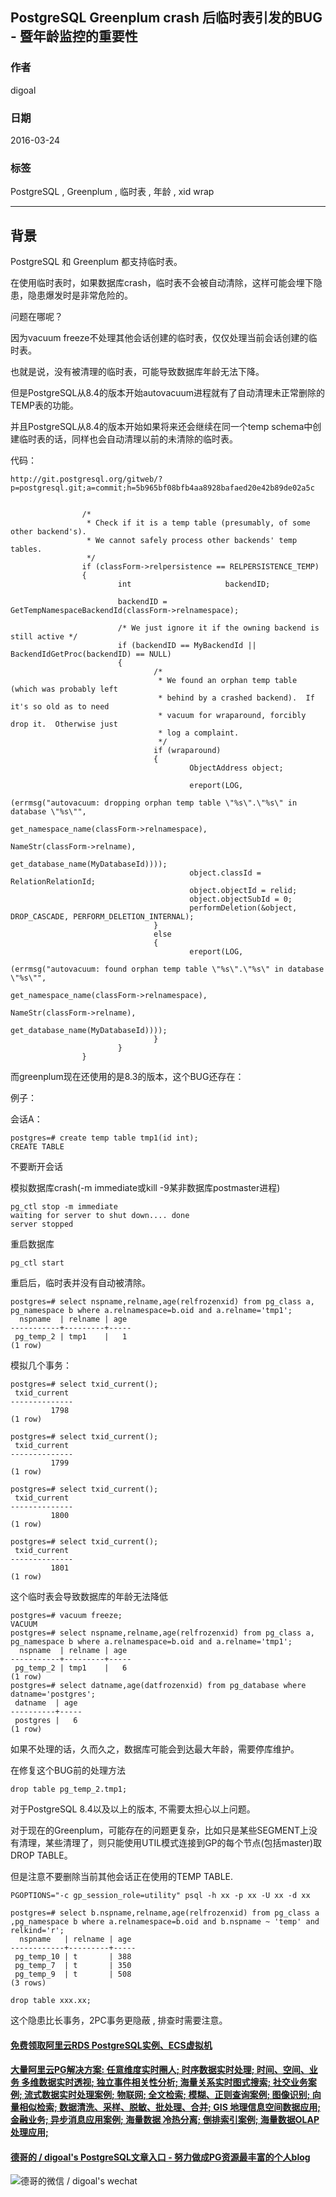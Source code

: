 ## PostgreSQL Greenplum crash 后临时表引发的BUG - 暨年龄监控的重要性  
                                                                                                                                                                       
### 作者                                                                                                                                                                       
digoal                                                                                                                                                                       
                                                                                                                                                                       
### 日期                                                                                                                                                                       
2016-03-24                                                                                                                                                                  
                                                                                                                                                                       
### 标签                                                                                                                                                                       
PostgreSQL , Greenplum , 临时表 , 年龄 , xid wrap   
                                                                                                                                                                       
----                                                                                                                                                                       
                                                                                                                                                                       
## 背景                                                           
PostgreSQL 和 Greenplum 都支持临时表。     
  
在使用临时表时，如果数据库crash，临时表不会被自动清除，这样可能会埋下隐患，隐患爆发时是非常危险的。     
  
问题在哪呢？      
  
因为vacuum freeze不处理其他会话创建的临时表，仅仅处理当前会话创建的临时表。      
  
也就是说，没有被清理的临时表，可能导致数据库年龄无法下降。     
  
但是PostgreSQL从8.4的版本开始autovacuum进程就有了自动清理未正常删除的TEMP表的功能。    
  
并且PostgreSQL从8.4的版本开始如果将来还会继续在同一个temp schema中创建临时表的话，同样也会自动清理以前的未清除的临时表。    
  
代码：    
  
```  
http://git.postgresql.org/gitweb/?p=postgresql.git;a=commit;h=5b965bf08bfb4aa8928bafaed20e42b89de02a5c  
  
  
                /*  
                 * Check if it is a temp table (presumably, of some other backend's).  
                 * We cannot safely process other backends' temp tables.  
                 */  
                if (classForm->relpersistence == RELPERSISTENCE_TEMP)  
                {  
                        int                     backendID;  
  
                        backendID = GetTempNamespaceBackendId(classForm->relnamespace);  
  
                        /* We just ignore it if the owning backend is still active */  
                        if (backendID == MyBackendId || BackendIdGetProc(backendID) == NULL)  
                        {  
                                /*  
                                 * We found an orphan temp table (which was probably left  
                                 * behind by a crashed backend).  If it's so old as to need  
                                 * vacuum for wraparound, forcibly drop it.  Otherwise just  
                                 * log a complaint.  
                                 */  
                                if (wraparound)  
                                {  
                                        ObjectAddress object;  
  
                                        ereport(LOG,  
                                                        (errmsg("autovacuum: dropping orphan temp table \"%s\".\"%s\" in database \"%s\"",  
                                                                 get_namespace_name(classForm->relnamespace),  
                                                                        NameStr(classForm->relname),  
                                                                        get_database_name(MyDatabaseId))));  
                                        object.classId = RelationRelationId;  
                                        object.objectId = relid;  
                                        object.objectSubId = 0;  
                                        performDeletion(&object, DROP_CASCADE, PERFORM_DELETION_INTERNAL);  
                                }  
                                else  
                                {  
                                        ereport(LOG,  
                                                        (errmsg("autovacuum: found orphan temp table \"%s\".\"%s\" in database \"%s\"",  
                                                                 get_namespace_name(classForm->relnamespace),  
                                                                        NameStr(classForm->relname),  
                                                                        get_database_name(MyDatabaseId))));  
                                }  
                        }  
                }  
```  
  
而greenplum现在还使用的是8.3的版本，这个BUG还存在：    
  
例子：     
  
会话A：    
  
```  
postgres=# create temp table tmp1(id int);  
CREATE TABLE  
```  
  
不要断开会话    
  
模拟数据库crash(-m immediate或kill -9某非数据库postmaster进程)    
  
```  
pg_ctl stop -m immediate  
waiting for server to shut down.... done  
server stopped  
```  
  
重启数据库    
  
```  
pg_ctl start  
```  
  
重启后，临时表并没有自动被清除。     
  
```  
postgres=# select nspname,relname,age(relfrozenxid) from pg_class a, pg_namespace b where a.relnamespace=b.oid and a.relname='tmp1';  
  nspname  | relname | age   
-----------+---------+-----  
 pg_temp_2 | tmp1    |   1  
(1 row)  
```  
  
模拟几个事务：      
  
```  
postgres=# select txid_current();  
 txid_current   
--------------  
         1798  
(1 row)  
  
postgres=# select txid_current();  
 txid_current   
--------------  
         1799  
(1 row)  
  
postgres=# select txid_current();  
 txid_current   
--------------  
         1800  
(1 row)  
  
postgres=# select txid_current();  
 txid_current   
--------------  
         1801  
(1 row)  
```  
  
这个临时表会导致数据库的年龄无法降低    
  
```  
postgres=# vacuum freeze;  
VACUUM  
postgres=# select nspname,relname,age(relfrozenxid) from pg_class a, pg_namespace b where a.relnamespace=b.oid and a.relname='tmp1';  
  nspname  | relname | age   
-----------+---------+-----  
 pg_temp_2 | tmp1    |   6  
(1 row)  
postgres=# select datname,age(datfrozenxid) from pg_database where datname='postgres';  
 datname  | age   
----------+-----  
 postgres |   6  
(1 row)  
```  
  
如果不处理的话，久而久之，数据库可能会到达最大年龄，需要停库维护。      
  
在修复这个BUG前的处理方法     
  
```  
drop table pg_temp_2.tmp1;  
```  
  
对于PostgreSQL 8.4以及以上的版本, 不需要太担心以上问题。    
  
对于现在的Greenplum，可能存在的问题更复杂，比如只是某些SEGMENT上没有清理，某些清理了，则只能使用UTIL模式连接到GP的每个节点(包括master)取DROP TABLE。    
  
但是注意不要删除当前其他会话正在使用的TEMP TABLE.      
  
```  
PGOPTIONS="-c gp_session_role=utility" psql -h xx -p xx -U xx -d xx  
  
postgres=# select b.nspname,relname,age(relfrozenxid) from pg_class a ,pg_namespace b where a.relnamespace=b.oid and b.nspname ~ 'temp' and relkind='r';  
  nspname   | relname | age   
------------+---------+-----  
 pg_temp_10 | t       | 388  
 pg_temp_7  | t       | 350  
 pg_temp_9  | t       | 508  
(3 rows)  
  
drop table xxx.xx;  
```  
  
这个隐患比长事务，2PC事务更隐蔽 , 排查时需要注意。    
  
  
  
  
  
  
  
  
  
  
  
  
  
  
  
  
  
  
  
  
  
  
  
  
  
  
  
  
  
  
  
  
  
  
  
  
  
  
#### [免费领取阿里云RDS PostgreSQL实例、ECS虚拟机](https://www.aliyun.com/database/postgresqlactivity "57258f76c37864c6e6d23383d05714ea")
  
  
#### [大量阿里云PG解决方案: 任意维度实时圈人; 时序数据实时处理; 时间、空间、业务 多维数据实时透视; 独立事件相关性分析; 海量关系实时图式搜索; 社交业务案例; 流式数据实时处理案例; 物联网; 全文检索; 模糊、正则查询案例; 图像识别; 向量相似检索; 数据清洗、采样、脱敏、批处理、合并; GIS 地理信息空间数据应用; 金融业务; 异步消息应用案例; 海量数据 冷热分离; 倒排索引案例; 海量数据OLAP处理应用;](https://yq.aliyun.com/topic/118 "40cff096e9ed7122c512b35d8561d9c8")
  
  
#### [德哥的 / digoal's PostgreSQL文章入口 - 努力做成PG资源最丰富的个人blog](https://github.com/digoal/blog/blob/master/README.md "22709685feb7cab07d30f30387f0a9ae")
  
  
![德哥的微信 / digoal's wechat](../pic/digoal_weixin.jpg "f7ad92eeba24523fd47a6e1a0e691b59")
  
